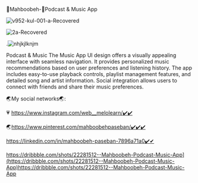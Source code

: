 
👋Mahboobeh-👋Podcast & Music App


![v952-kul-001-a-Recovered](https://github.com/mahboobehpaseban/Podcastapp/assets/121792560/aaa2c2bc-ef7c-4be5-b8b4-9f437461bc85)





![2a-Recovered](https://github.com/mahboobehpaseban/Podcastapp/assets/121792560/fc1bc642-c990-49ec-b02c-92ad0d96eb34)



.![nhjkjlknjm](https://github.com/mahboobehpaseban/Podcastapp/assets/121792560/0d78354a-6fa8-48f4-9a9b-f48e51e26584)

Podcast & Music
The Music App UI design offers a visually appealing interface with seamless navigation. It provides personalized music recommendations based on user preferences and listening history. The app includes easy-to-use playback controls, playlist management features, and detailed song and artist information. Social integration allows users to connect with friends and share their music preferences.



🌏My social networks🌏:

💗 https://www.instagram.com/web__melolearn/✔️✔️

🌏https://www.pinterest.com/mahboobehpaseban/✔️✔️✔️

https://linkedin.com/in/mahboobeh-paseban-7896a71a0✔️✔

[](https://dribbble.com/shots/22281512--Mahboobeh-Podcast-Music-App)https://dribbble.com/shots/22281512--Mahboobeh-Podcast-Music-App](https://dribbble.com/shots/22281512--Mahboobeh-Podcast-Music-App)https://dribbble.com/shots/22281512--Mahboobeh-Podcast-Music-App
